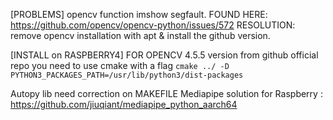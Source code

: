 


[PROBLEMS]
 opencv function imshow segfault. FOUND HERE: https://github.com/opencv/opencv-python/issues/572 RESOLUTION: remove opencv installation with apt & install the github version.

[INSTALL on RASPBERRY4]
 FOR OPENCV 4.5.5 version from github official repo you need to use cmake with a flag
 ``` cmake ../ -D PYTHON3_PACKAGES_PATH=/usr/lib/python3/dist-packages ```

 Autopy lib need correction on MAKEFILE
 Mediapipe solution for Raspberry : https://github.com/jiuqiant/mediapipe_python_aarch64   
